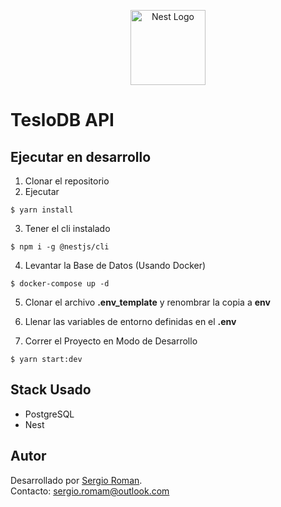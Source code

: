 <p align="center">
  <a href="http://nestjs.com/" target="blank"><img src="https://nestjs.com/img/logo-small.svg" width="120" alt="Nest Logo" /></a>
</p>

# TesloDB API

## Ejecutar en desarrollo

1. Clonar el repositorio
2. Ejecutar

```
$ yarn install
```

3. Tener el cli instalado

```
$ npm i -g @nestjs/cli
```

4. Levantar la Base de Datos (Usando Docker)

```
$ docker-compose up -d
```

5. Clonar el archivo **.env_template** y renombrar la copia a **env**

6. Llenar las variables de entorno definidas en el **.env**

7. Correr el Proyecto en Modo de Desarrollo

```
$ yarn start:dev
```

## Stack Usado

- PostgreSQL
- Nest

## Autor

Desarrollado por [Sergio Roman](https://github.com/ElRoman7).  
Contacto: sergio.romam@outlook.com
